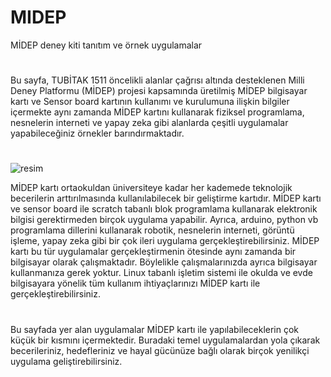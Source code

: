 # MIDEP
MİDEP deney kiti tanıtım ve örnek uygulamalar
#
Bu sayfa, TUBİTAK 1511 öncelikli alanlar çağrısı altında desteklenen Milli Deney Platformu (MİDEP) projesi kapsamında üretilmiş MİDEP bilgisayar kartı ve Sensor board kartının kullanımı ve kurulumuna ilişkin bilgiler içermekte aynı zamanda MİDEP kartını kullanarak fiziksel programlama, nesnelerin interneti ve yapay zeka gibi alanlarda çeşitli uygulamalar yapabileceğiniz örnekler barındırmaktadır.
#
![resim](https://user-images.githubusercontent.com/44734477/182598401-5d2404d0-2b1e-4eae-87cd-7a33cab08ad5.png)

MİDEP kartı ortaokuldan üniversiteye kadar her kademede teknolojik becerilerin arttırılmasında kullanılabilecek bir geliştirme kartıdır. MİDEP kartı ve sensor board ile scratch tabanlı blok programlama kullanarak elektronik bilgisi gerektirmeden birçok uygulama yapabilir. Ayrıca, arduino, python vb programlama dillerini kullanarak robotik, nesnelerin interneti, görüntü işleme, yapay zeka gibi bir çok ileri uygulama gerçekleştirebilirsiniz. MİDEP kartı bu tür uygulamalar gerçekleştirmenin ötesinde aynı zamanda bir bilgisayar olarak çalışmaktadır. Böylelikle çalışmalarınızda ayrıca bilgisayar kullanmanıza gerek yoktur. Linux tabanlı işletim sistemi ile okulda ve evde bilgisayara yönelik tüm kullanım ihtiyaçlarınızı MİDEP kartı ile gerçekleştirebilirsiniz.
#
Bu sayfada yer alan uygulamalar MİDEP kartı ile yapılabileceklerin çok küçük bir kısmını içermektedir. Buradaki temel uygulamalardan yola çıkarak becerileriniz, hedefleriniz ve hayal gücünüze bağlı olarak birçok yenilikçi uygulama geliştirebilirsiniz.

